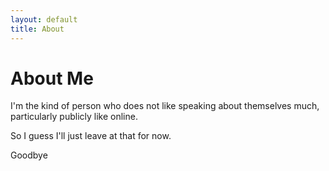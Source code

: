 ```yaml
---
layout: default
title: About
---
```

# About Me

I'm the kind of person who does not like speaking about themselves much, particularly publicly like online. 

So I guess I'll just leave at that for now.

Goodbye
